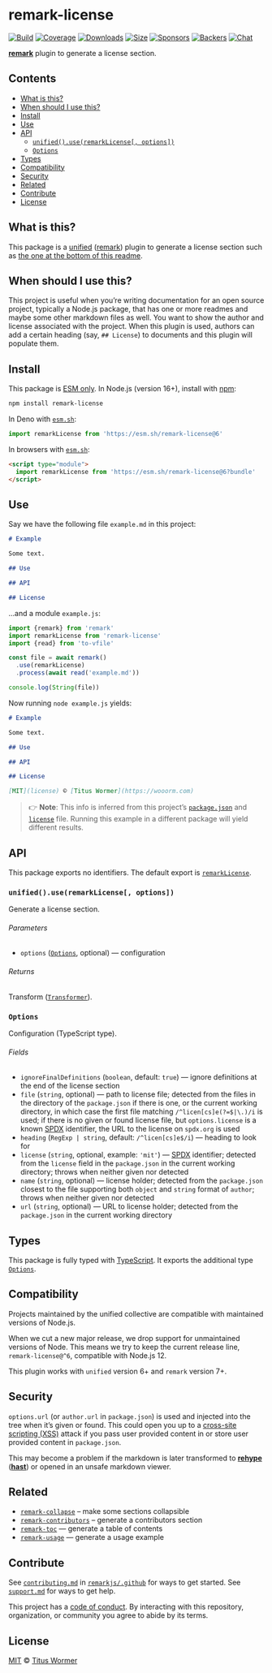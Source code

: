 # remark-license

[![Build][build-badge]][build]
[![Coverage][coverage-badge]][coverage]
[![Downloads][downloads-badge]][downloads]
[![Size][size-badge]][size]
[![Sponsors][sponsors-badge]][collective]
[![Backers][backers-badge]][collective]
[![Chat][chat-badge]][chat]

**[remark][]** plugin to generate a license section.

## Contents

*   [What is this?](#what-is-this)
*   [When should I use this?](#when-should-i-use-this)
*   [Install](#install)
*   [Use](#use)
*   [API](#api)
    *   [`unified().use(remarkLicense[, options])`](#unifieduseremarklicense-options)
    *   [`Options`](#options)
*   [Types](#types)
*   [Compatibility](#compatibility)
*   [Security](#security)
*   [Related](#related)
*   [Contribute](#contribute)
*   [License](#license)

## What is this?

This package is a [unified][] ([remark][]) plugin to generate a license section
such as [the one at the bottom of this readme][license-section].

## When should I use this?

This project is useful when you’re writing documentation for an open source
project, typically a Node.js package, that has one or more readmes and maybe
some other markdown files as well.
You want to show the author and license associated with the project.
When this plugin is used, authors can add a certain heading (say, `## License`)
to documents and this plugin will populate them.

## Install

This package is [ESM only][esm].
In Node.js (version 16+), install with [npm][]:

```sh
npm install remark-license
```

In Deno with [`esm.sh`][esmsh]:

```js
import remarkLicense from 'https://esm.sh/remark-license@6'
```

In browsers with [`esm.sh`][esmsh]:

```html
<script type="module">
  import remarkLicense from 'https://esm.sh/remark-license@6?bundle'
</script>
```

## Use

Say we have the following file `example.md` in this project:

```markdown
# Example

Some text.

## Use

## API

## License
```

…and a module `example.js`:

```js
import {remark} from 'remark'
import remarkLicense from 'remark-license'
import {read} from 'to-vfile'

const file = await remark()
  .use(remarkLicense)
  .process(await read('example.md'))

console.log(String(file))
```

Now running `node example.js` yields:

```markdown
# Example

Some text.

## Use

## API

## License

[MIT](license) © [Titus Wormer](https://wooorm.com)
```

> 👉 **Note**: This info is inferred from this project’s
> [`package.json`][file-package-json] and [`license`][file-license] file.
> Running this example in a different package will yield different results.

## API

This package exports no identifiers.
The default export is [`remarkLicense`][api-remark-license].

### `unified().use(remarkLicense[, options])`

Generate a license section.

###### Parameters

*   `options` ([`Options`][api-options], optional)
    — configuration

###### Returns

Transform ([`Transformer`][unified-transformer]).

### `Options`

Configuration (TypeScript type).

###### Fields

*   `ignoreFinalDefinitions` (`boolean`, default: `true`)
    — ignore definitions at the end of the license section
*   `file` (`string`, optional)
    — path to license file;
    detected from the files in the directory of the `package.json` if there is
    one, or the current working directory, in which case the first file
    matching `/^licen[cs]e(?=$|\.)/i` is used;
    if there is no given or found license file, but `options.license` is a
    known [SPDX][] identifier, the URL to the license on `spdx.org` is used
*   `heading` (`RegExp | string`, default: `/^licen[cs]e$/i`)
    — heading to look for
*   `license` (`string`, optional, example: `'mit'`)
    — [SPDX][] identifier;
    detected from the `license` field in the `package.json` in the current
    working directory;
    throws when neither given nor detected
*   `name` (`string`, optional)
    — license holder;
    detected from the `package.json` closest to the file supporting both
    `object` and `string` format of `author`;
    throws when neither given nor detected
*   `url` (`string`, optional)
    — URL to license holder;
    detected from the `package.json` in the current working directory

## Types

This package is fully typed with [TypeScript][].
It exports the additional type [`Options`][api-options].

## Compatibility

Projects maintained by the unified collective are compatible with maintained
versions of Node.js.

When we cut a new major release, we drop support for unmaintained versions of
Node.
This means we try to keep the current release line, `remark-license@^6`,
compatible with Node.js 12.

This plugin works with `unified` version 6+ and `remark` version 7+.

## Security

`options.url` (or `author.url` in `package.json`) is used and injected into the
tree when it’s given or found.
This could open you up to a [cross-site scripting (XSS)][wiki-xss] attack if
you pass user provided content in or store user provided content in
`package.json`.

This may become a problem if the markdown is later transformed to **[rehype][]**
(**[hast][]**) or opened in an unsafe markdown viewer.

## Related

*   [`remark-collapse`](https://github.com/Rokt33r/remark-collapse)
    – make some sections collapsible
*   [`remark-contributors`](https://github.com/hughsk/remark-contributors)
    – generate a contributors section
*   [`remark-toc`](https://github.com/remarkjs/remark-toc)
    — generate a table of contents
*   [`remark-usage`](https://github.com/remarkjs/remark-usage)
    — generate a usage example

## Contribute

See [`contributing.md`][contributing] in [`remarkjs/.github`][health] for ways
to get started.
See [`support.md`][support] for ways to get help.

This project has a [code of conduct][coc].
By interacting with this repository, organization, or community you agree to
abide by its terms.

## License

[MIT](license) © [Titus Wormer](https://wooorm.com)

[build-badge]: https://github.com/remarkjs/remark-license/workflows/main/badge.svg

[build]: https://github.com/remarkjs/remark-license/actions

[coverage-badge]: https://img.shields.io/codecov/c/github/remarkjs/remark-license.svg

[coverage]: https://codecov.io/github/remarkjs/remark-license

[downloads-badge]: https://img.shields.io/npm/dm/remark-license.svg

[downloads]: https://www.npmjs.com/package/remark-license

[size-badge]: https://img.shields.io/bundlejs/size/remark-license

[size]: https://bundlejs.com/?q=remark-license

[sponsors-badge]: https://opencollective.com/unified/sponsors/badge.svg

[backers-badge]: https://opencollective.com/unified/backers/badge.svg

[collective]: https://opencollective.com/unified

[chat-badge]: https://img.shields.io/badge/chat-discussions-success.svg

[chat]: https://github.com/remarkjs/remark/discussions

[npm]: https://docs.npmjs.com/cli/install

[esm]: https://gist.github.com/sindresorhus/a39789f98801d908bbc7ff3ecc99d99c

[esmsh]: https://esm.sh

[health]: https://github.com/remarkjs/.github

[contributing]: https://github.com/remarkjs/.github/blob/main/contributing.md

[support]: https://github.com/remarkjs/.github/blob/main/support.md

[coc]: https://github.com/remarkjs/.github/blob/main/code-of-conduct.md

[hast]: https://github.com/syntax-tree/hast

[rehype]: https://github.com/rehypejs/rehype

[remark]: https://github.com/remarkjs/remark

[spdx]: https://spdx.org/licenses/

[typescript]: https://www.typescriptlang.org

[unified]: https://github.com/unifiedjs/unified

[unified-transformer]: https://github.com/unifiedjs/unified#transformer

[wiki-xss]: https://en.wikipedia.org/wiki/Cross-site_scripting

[file-package-json]: package.json

[file-license]: license

[license-section]: #license

[api-options]: #options

[api-remark-license]: #unifieduseremarklicense-options
